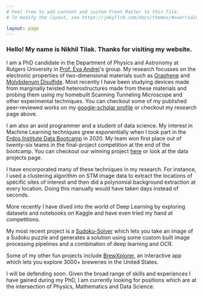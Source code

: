 ```yaml
---
# Feel free to add content and custom Front Matter to this file.
# To modify the layout, see https://jekyllrb.com/docs/themes/#overriding-theme-defaults

layout: page
---
```


<h3>Hello! My name is Nikhil Tilak. Thanks for visiting my website.</h3>


I am a PhD candidate in the Department of Physics and Astronomy at Rutgers University in [Prof. Eva Andrei](https://physics.rutgers.edu/people/faculty-list/faculty-profile/andrei-eva-y)'s group. My research focusses on the electronic properties of two-dimensional materials such as [Graphene](https://en.wikipedia.org/wiki/Graphene) and   [Molybdenum Disulfide](https://en.wikipedia.org/wiki/Molybdenum_disulfide). Most recently I have been studying devices made from marginally twisted heterostructures made from these materials and probing them using my homebuilt Scanning Tunneling Microscope and other experimental techniques. You can checkout some of my published peer-reviewed works on my [google-scholar profile](https://scholar.google.com/citations?user=ehlgV_0AAAAJ&hl=en) or checkout my research page above. 

I am also an avid programmer and a student of data science. My interest in Machine Learning techniques grew exponentially when I took part in the [Erdos Institute Data Bootcamp](https://www.erdosinstitute.org/code) in 2020. My team won first place out of twenty-six teams in the final-project competition at the end of the bootcamp. You can checkout our winning project [here](https://github.com/data-dart/bookend) or look at the data projects page. 

I have encorporated many of these techniques in my research. For instance, I used a clustering algorithm on STM image data to extract the locations of specific sites of interest and then did a polynomial background extraction at every location. Doing this manually would have taken days instead of seconds. 

More recently I have dived into the world of Deep Learning by exploring datasets and notebooks on Kaggle and have even tried my hand at competitions. 

My most recent project is a [Sudoku-Solver](https://github.com/NikhilTilak/sudoku-solver) which lets you take an image of a Sudoku puzzle and generates a solution using some custom built image processing pipelines and a combination of deep learning and OCR. 

Some of my other fun projects include [BrewXplorer](https://brewxplorer2.herokuapp.com/), an interactive app which lets you explore 3000+ breweries in the United States.

I will be defending soon. Given the broad range of skills and experiences I have gained during my PhD, I am currently looking for positions which are at the intersection of Physics, Mathematics and Data Science. 
